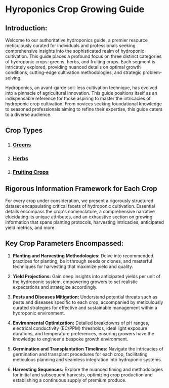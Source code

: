 # Hyroponics Crop Growing Guide

## Introduction:

Welcome to our authoritative hydroponics guide, a premier resource meticulously curated for individuals and professionals seeking comprehensive insights into the sophisticated realm of hydroponic cultivation. This guide places a profound focus on three distinct categories of hydroponic crops: greens, herbs, and fruiting crops. Each segment is intricately explored, providing nuanced details on optimal growth conditions, cutting-edge cultivation methodologies, and strategic problem-solving.

Hydroponics, an avant-garde soil-less cultivation technique, has evolved into a pinnacle of agricultural innovation. This guide positions itself as an indispensable reference for those aspiring to master the intricacies of hydroponic crop cultivation. From novices seeking foundational knowledge to seasoned professionals aiming to refine their expertise, this guide caters to a diverse audience.

## Crop Types

1. ### [**Greens**](Greens.md)
2. ### [**Herbs**](Herbs.md)
3. ### [**Fruiting Crops**](Fruiting.md)

## Rigorous Information Framework for Each Crop

For every crop under consideration, we present a rigorously structured dataset encapsulating critical facets of hydroponic cultivation. Essential details encompass the crop's nomenclature, a comprehensive narrative elucidating its unique attributes, and an exhaustive section on growing information that spans planting protocols, harvesting intricacies, anticipated yield metrics, and more.

## Key Crop Parameters Encompassed:

1. **Planting and Harvesting Methodologies:** Delve into recommended practices for planting, be it through seeds or clones, and masterful techniques for harvesting that maximize yield and quality.

2. **Yield Projections:** Gain deep insights into anticipated yields per unit of the hydroponic system, empowering growers to set realistic expectations and strategize accordingly.

3. **Pests and Diseases Mitigation:** Understand potential threats such as pests and diseases specific to each crop, accompanied by meticulously curated strategies for effective and sustainable management within a hydroponic environment.

4. **Environmental Optimization:** Detailed breakdowns of pH ranges, electrical conductivity (EC/PPM) thresholds, ideal light exposure durations, and temperature preferences, ensuring growers have the knowledge to engineer a bespoke growth environment.

5. **Germination and Transplantation Timelines:** Navigate the intricacies of germination and transplant procedures for each crop, facilitating meticulous planning and seamless integration into hydroponic systems.

6. **Harvesting Sequences:** Explore the nuanced timing and methodologies for initial and subsequent harvests, optimizing crop production and establishing a continuous supply of premium produce.
